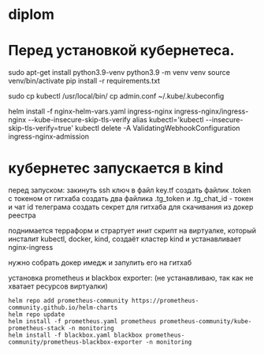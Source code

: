 # diplom


# Перед установкой кубернетеса.


sudo apt-get install python3.9-venv
python3.9 -m venv venv
source venv/bin/activate
pip install -r requirements.txt

sudo cp kubectl /usr/local/bin/
cp admin.conf ~/.kube/.kubeconfig

helm install -f nginx-helm-vars.yaml ingress-nginx ingress-nginx/ingress-nginx --kube-insecure-skip-tls-verify
alias kubectl='kubectl --insecure-skip-tls-verify=true'
kubectl delete -A ValidatingWebhookConfiguration ingress-nginx-admission


# кубернетес запускается в kind
перед запуском:
закинуть ssh ключ в файл key.tf
создать файлик .token с токеном от гитхаба
создать два файлика .tg_token и .tg_chat_id - токен и чат id телеграма 
создать секрет для гитхаба для скачивания из докер реестра



поднимается терраформ и страртует инит скрипт на виртуалке, который инсталит kubectl, docker, kind, создаёт кластер kind и устанавливает nginx-ingress

нужно собрать докер имедж и запулить его на гитхаб


установка prometheus и blackbox exporter: (не устанавливаю, так как не хватает ресурсов виртуалки)
```
helm repo add prometheus-community https://prometheus-community.github.io/helm-charts
helm repo update
helm install -f prometheus.yaml prometheus prometheus-community/kube-prometheus-stack -n monitoring
helm install -f blackbox.yaml blackbox prometheus-community/prometheus-blackbox-exporter -n monitoring
```
